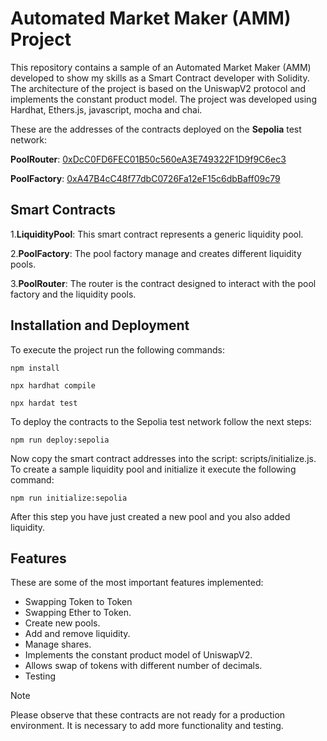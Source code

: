 # Automated Market Maker (AMM) Project
This repository contains a sample of an Automated Market Maker (AMM) developed to show my skills as a Smart Contract developer with Solidity. The architecture of the project is based on the UniswapV2 protocol and implements the constant product model. The project was developed using Hardhat, Ethers.js, javascript, mocha and chai.<br />

These are the addresses of the contracts deployed on the **Sepolia** test network:

**PoolRouter**: [0xDcC0FD6FEC01B50c560eA3E749322F1D9f9C6ec3](https://sepolia.etherscan.io/address/0xDcC0FD6FEC01B50c560eA3E749322F1D9f9C6ec3#code)

**PoolFactory**: [0xA47B4cC48f77dbC0726Fa12eF15c6dbBaff09c79](https://sepolia.etherscan.io/address/0xA47B4cC48f77dbC0726Fa12eF15c6dbBaff09c79#code)

## Smart Contracts ##
1.**LiquidityPool**: This smart contract represents a generic liquidity pool. <br />

2.**PoolFactory**: The pool factory manage and creates different liquidity pools. <br />

3.**PoolRouter**: The router is the contract designed to interact with the pool factory and the liquidity pools. <br />

## Installation and Deployment ##
To execute the project run the following commands:
```
npm install

npx hardhat compile

npx hardat test
```
To deploy the contracts to the Sepolia test network follow the next steps:

```
npm run deploy:sepolia
```
Now copy the smart contract addresses into the script: scripts/initialize.js. To create a sample liquidity pool and initialize it execute the following command:

```
npm run initialize:sepolia
```
After this step you have just created a new pool and you also added liquidity.

## Features ##
These are some of the most important features implemented:
* Swapping Token to Token  
* Swapping Ether to Token.
* Create new pools.
* Add and remove liquidity.
* Manage shares.
* Implements the constant product model of UniswapV2.
* Allows swap of tokens with different number of decimals.
* Testing


> [!NOTE]
> Please observe that these contracts are not ready for a production environment. It is necessary to add more functionality and testing.